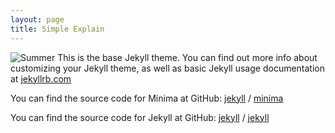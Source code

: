 ```yaml
---
layout: page
title: Simple Explain
---
```

<!-- permalink: /about/ -->
![Summer](https://user-images.githubusercontent.com/13759047/60782578-d2b98880-a179-11e9-8178-965dccbe56f3.jpg)
This is the base Jekyll theme. You can find out more info about customizing your Jekyll theme, as well as basic Jekyll usage documentation at [jekyllrb.com](https://jekyllrb.com/)

You can find the source code for Minima at GitHub:
[jekyll][jekyll-organization] /
[minima](https://github.com/jekyll/minima)

You can find the source code for Jekyll at GitHub:
[jekyll][jekyll-organization] /
[jekyll](https://github.com/jekyll/jekyll)


[jekyll-organization]: https://github.com/jekyll
